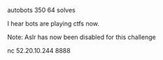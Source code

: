autobots
350
64 solves

I hear bots are playing ctfs now.

Note: Aslr has now been disabled for this challenge

nc 52.20.10.244 8888


